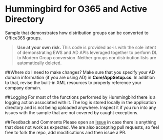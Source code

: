 # Hummingbird for O365 and Active Directory
Sample that demonstrates how distribution groups can be converted to Office365 groups.

> **Use at your own risk.** This code is provided as-is with the sole intent of demonstrating EWS and AD APIs leveraged together to perform DL to Modern Group conversion.
> Neither groups nor distribution lists are automatically deleted.

##Where do I need to make changes?
Make sure that you specify your AD domain information (if you are using AD) in **Core/AppSetup.cs**. In addition to that, revise the built-in XML resources to properly reference your company domain.

##Logging
For most of the functions performed by Hummingbird there is a logging action associated with it. The log is stored locally in the application directory and is not being uploaded anywhere. Inspect it if you run into any issues with the sample that are not covered by caught exceptions.

##Feedback and Comments
Please open an [Issue](https://github.com/Microsoft/hummingbird/issues) in case there is anything that does not work as expected. We are also accepting pull requests, so feel free to fork the repo, add modifications and then issue a PR.
